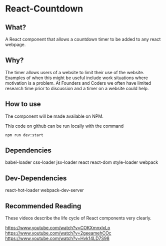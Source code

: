 
# React-Countdown

## What?

A React component that allows a countdown timer to be added to any react webpage.

## Why?

The timer allows users of a website to limit their use of the website. Examples of when this might be useful include work situations where motivation is a problem. At Founders and Coders we often have limited research time prior to discussion and a timer on a website could help.

## How to use

The component will be made available on NPM.

This code on github can be run locally with the command

```
npm run dev:start
```

## Dependencies

  babel-loader
  css-loader
  jsx-loader
  react
  react-dom
  style-loader
  webpack

## Dev-Dependencies

 react-hot-loader
webpack-dev-server

## Recommended Reading

These videos describe the life cycle of React components very clearly.

https://www.youtube.com/watch?v=COKXmnxlxLo
https://www.youtube.com/watch?v=2geeamehCOc
https://www.youtube.com/watch?v=Hvk14LD7S98
